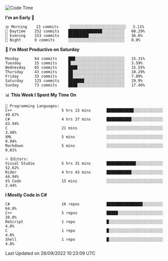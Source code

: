 <!--START_SECTION:waka-->
![Code Time](http://img.shields.io/badge/Code%20Time-832%20hrs%2054%20mins-blue)

**I'm an Early 🐤** 

```text
🌞 Morning    13 commits     ░░░░░░░░░░░░░░░░░░░░░░░░░   3.11% 
🌆 Daytime    252 commits    ███████████████░░░░░░░░░░   60.29% 
🌃 Evening    153 commits    █████████░░░░░░░░░░░░░░░░   36.6% 
🌙 Night      0 commits      ░░░░░░░░░░░░░░░░░░░░░░░░░   0.0%

```
📅 **I'm Most Productive on Saturday** 

```text
Monday       64 commits     ███░░░░░░░░░░░░░░░░░░░░░░   15.31% 
Tuesday      15 commits     █░░░░░░░░░░░░░░░░░░░░░░░░   3.59% 
Wednesday    65 commits     ████░░░░░░░░░░░░░░░░░░░░░   15.55% 
Thursday     43 commits     ██░░░░░░░░░░░░░░░░░░░░░░░   10.29% 
Friday       33 commits     ██░░░░░░░░░░░░░░░░░░░░░░░   7.89% 
Saturday     125 commits    ███████░░░░░░░░░░░░░░░░░░   29.9% 
Sunday       73 commits     ████░░░░░░░░░░░░░░░░░░░░░   17.46%

```


📊 **This Week I Spent My Time On** 

```text
💬 Programming Languages: 
C++                      5 hrs 13 mins       ████████████░░░░░░░░░░░░░   49.67% 
C#                       4 hrs 37 mins       ███████████░░░░░░░░░░░░░░   43.94% 
C                        21 mins             ░░░░░░░░░░░░░░░░░░░░░░░░░   3.48% 
XML                      5 mins              ░░░░░░░░░░░░░░░░░░░░░░░░░   0.94% 
Markdown                 5 mins              ░░░░░░░░░░░░░░░░░░░░░░░░░   0.81%

🔥 Editors: 
Visual Studio            5 hrs 31 mins       █████████████░░░░░░░░░░░░   52.62% 
Rider                    4 hrs 43 mins       ███████████░░░░░░░░░░░░░░   44.94% 
VS Code                  15 mins             ░░░░░░░░░░░░░░░░░░░░░░░░░   2.44%

```

**I Mostly Code in C#** 

```text
C#                       16 repos            ████████████████░░░░░░░░░   64.0% 
C++                      5 repos             █████░░░░░░░░░░░░░░░░░░░░   20.0% 
ReScript                 1 repo              █░░░░░░░░░░░░░░░░░░░░░░░░   4.0% 
C                        1 repo              █░░░░░░░░░░░░░░░░░░░░░░░░   4.0% 
Shell                    1 repo              █░░░░░░░░░░░░░░░░░░░░░░░░   4.0%

```



 Last Updated on 28/09/2022 10:23:09 UTC
<!--END_SECTION:waka-->
